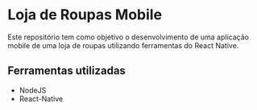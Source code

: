 # Loja de Roupas Mobile
Este repositório tem como objetivo o desenvolvimento de uma aplicação mobile de uma loja de roupas utilizando ferramentas do React Native.
## Ferramentas utilizadas
  * NodeJS
  * React-Native
